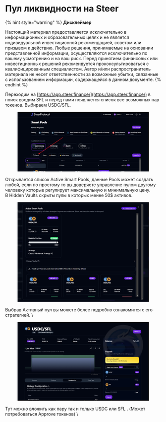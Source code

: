 # Пул ликвидности на Steer

{% hint style="warning" %}
**Дисклеймер**

Настоящий материал предоставляется исключительно в информационных и образовательных целях и не является индивидуальной инвестиционной рекомендацией, советом или призывом к действию. Любые решения, принимаемые на основании представленной информации, осуществляются исключительно по вашему усмотрению и на ваш риск. Перед принятием финансовых или инвестиционных решений рекомендуется проконсультироваться с квалифицированным специалистом. Автор и/или распространитель материала не несет ответственности за возможные убытки, связанные с использованием информации, содержащейся в данном документе.
{% endhint %}

Переходим на [https://app.steer.finance/](https://app.steer.finance/)  в поиск вводим SFL и перед нами появляется список все возможных пар токенов. Выбираем USDC/SFL.

<figure><img src="../../.gitbook/assets/image (19).png" alt=""><figcaption></figcaption></figure>

Открывается список Active Smart Pools, данные Pools может создать любой, если по простому то вы доверяете управление пулом другому человеку которые регулирует максимальную и минимальную цену. \
В Hidden Vaults скрыты пулы в которых менее 50$ активов.&#x20;

<figure><img src="../../.gitbook/assets/image (20).png" alt=""><figcaption></figcaption></figure>

Выбрав Активный пул вы можете более подробно ознакомится с его стратегией. \


<figure><img src="../../.gitbook/assets/image (21).png" alt=""><figcaption></figcaption></figure>

Тут можно вложить как пару так и только USDC или SFL . (Может потребоваться Approve токенов) \
